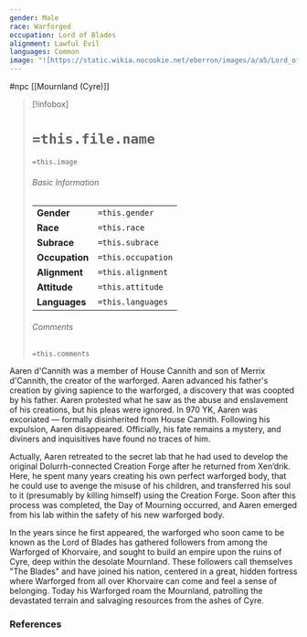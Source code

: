 ```yaml
---
gender: Male
race: Warforged
occupation: Lord of Blades
alignment: Lawful Evil
languages: Common
image: "![https://static.wikia.nocookie.net/eberron/images/a/a5/Lord_of_Blades.jpg|250](https://static.wikia.nocookie.net/eberron/images/a/a5/Lord_of_Blades.jpg)"
---
```

 #npc [[Mournland (Cyre)]]

> [!infobox]
> # `=this.file.name`
> `=this.image`
> ###### Basic Information
> |  |  |
> | ---- | ---- |
> | **Gender** | `=this.gender` |
> | **Race** | `=this.race` |
> | **Subrace** | `=this.subrace` |
> | **Occupation** | `=this.occupation` |
> | **Alignment** | `=this.alignment` |
> | **Attitude** | `=this.attitude` |
> | **Languages** | `=this.languages` |
> ###### Comments
> `=this.comments`

Aaren d'Cannith was a member of House Cannith and son of Merrix d'Cannith, the creator of the warforged. Aaren advanced his father's creation by giving sapience to the warforged, a discovery that was coopted by his father. Aaren protested what he saw as the abuse and enslavement of his creations, but his pleas were ignored. In 970 YK, Aaren was excoriated — formally disinherited from House Cannith. Following his expulsion, Aaren disappeared. Officially, his fate remains a mystery, and diviners and inquisitives have found no traces of him.

Actually, Aaren retreated to the secret lab that he had used to develop the original Dolurrh-connected Creation Forge after he returned from Xen’drik. Here, he spent many years creating his own perfect warforged body, that he could use to avenge the misuse of his children, and transferred his soul to it (presumably by killing himself) using the Creation Forge. Soon after this process was completed, the Day of Mourning occurred, and Aaren emerged from his lab within the safety of his new warforged body.

In the years since he first appeared, the warforged who soon came to be known as the Lord of Blades has gathered followers from among the Warforged of Khorvaire, and sought to build an empire upon the ruins of Cyre, deep within the desolate Mournland. These followers call themselves "The Blades" and have joined his nation, centered in a great, hidden fortress where Warforged from all over Khorvaire can come and feel a sense of belonging. Today his Warforged roam the Mournland, patrolling the devastated terrain and salvaging resources from the ashes of Cyre.

### References

